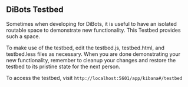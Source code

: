 ## DiBots Testbed

Sometimes when developing for DiBots, it is useful to have an isolated routable space to demonstrate new functionality. This Testbed provides such a space.

To make use of the testbed, edit the testbed.js, testbed.html, and testbed.less files as necessary. When you are done demonstrating
your new functionality, remember to cleanup your changes and restore the testbed to its pristine state for the next person.

To access the testbed, visit `http://localhost:5601/app/kibana#/testbed`
